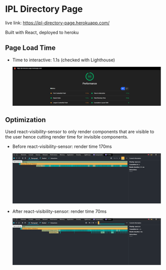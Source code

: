 # IPL Directory Page

live link: https://ipl-directory-page.herokuapp.com/

Built with React, deployed to heroku

## Page Load Time

- Time to interactive: 1.1s (checked with Lighthouse)

  ![Image Before](./img/load-time1.png)

## Optimization

Used react-visibility-sensor to only render components that are visible to the user hence cutting render time for invisible components.

- Before react-visibility-sensor: render time 170ms

  ![Image Before](./img/before-r-v-s.png)

- After react-visibility-sensor: render time 70ms

  ![Image After](./img/after-r-v-s.png)

